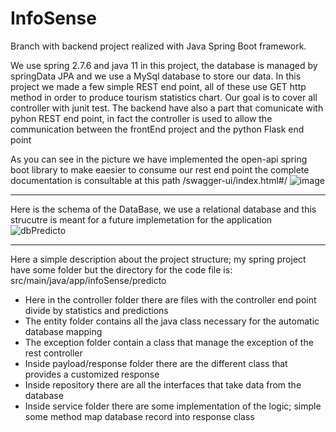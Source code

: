 # InfoSense
Branch with backend project realized with Java Spring Boot framework.

We use spring 2.7.6 and java 11 in this project, the database is managed by springData JPA and we use a MySql database to store our data.
In this project we made a few simple REST end point, all of these use GET http method in order to produce tourism statistics chart.
Our goal is to cover all controller with junit test.
The backend have also a part that comunicate with pyhon REST end point, in fact the controller is used to allow the communication between the frontEnd project and the python Flask end point 

As you can see in the picture we have implemented the open-api spring boot library to make eaesier to consume our rest end point the complete documentation is consultable at this path /swagger-ui/index.html#/
![image](https://user-images.githubusercontent.com/100279349/214060308-c62db652-530e-4e1a-8ad5-717ad886926e.png)


-------------------------------------------------------------------------------------------------------------------
Here is the schema of the DataBase, we use a relational database and this strucutre is meant for a future implemetation for the application
![dbPredicto](https://user-images.githubusercontent.com/100279349/213932433-54253425-ac32-40bd-a73b-172e27225d1b.jpg)

-------------------------------------------------------------------------------------------------------------------
Here a simple description about the project structure; my spring project have some folder but the directory for the code file is: src/main/java/app/infoSense/predicto 

- Here in the controller folder there are files with the controller end point divide by statistics and predictions
- The entity folder contains all the java class necessary for the automatic database mapping
- The exception folder contain a class that manage the exception of the rest controller
- Inside payload/response folder there are the different class that provides a customized response 
- Inside repository there are all the interfaces that take data from the database
- Inside service folder there are some implementation of the logic; simple some method map database record into response class

